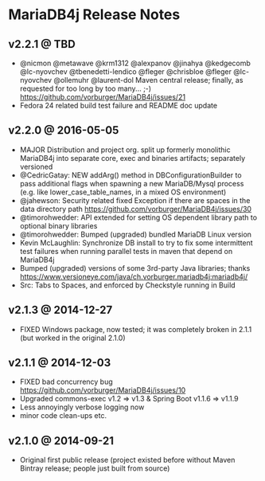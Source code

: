 MariaDB4j Release Notes
=======================


v2.2.1 @ TBD
---

* @nicmon @metawave @krm1312 @alexpanov @jinahya @kedgecomb @lc-nyovchev @tbenedetti-lendico @fleger @chrisbloe @fleger @lc-nyovchev @ollemuhr @laurent-dol Maven central release; finally, as requested for too long by too many... ;-) https://github.com/vorburger/MariaDB4j/issues/21
* Fedora 24 related build test failure and README doc update


v2.2.0 @ 2016-05-05
---

* MAJOR Distribution and project org. split up formerly monolithic MariaDB4j into separate core, exec and binaries artifacts; separately versioned
* @CedricGatay: NEW addArg() method in DBConfigurationBuilder to pass additional flags when spawning a new MariaDB/Mysql process (e.g. like lower_case_table_names, in a mixed OS environment)
* @jahewson: Security related fixed Exception if there are spaces in the data directory path https://github.com/vorburger/MariaDB4j/issues/30
* @timorohwedder: API extended for setting OS dependent library path to optional binary libraries 
* @timorohwedder: Bumped (upgraded) bundled MariaDB Linux version
* Kevin McLaughlin: Synchronize DB install to try to fix some intermittent test failures when running parallel tests in maven that depend on MariaDB4j
* Bumped (upgraded) versions of some 3rd-party Java libraries; thanks https://www.versioneye.com/java/ch.vorburger.mariadb4j:mariadb4j/
* Src: Tabs to Spaces, and enforced by Checkstyle running in Build


v2.1.3 @ 2014-12-27
----

* FIXED Windows package, now tested; it was completely broken in 2.1.1 (but worked in the original 2.1.0)

v2.1.1 @ 2014-12-03
----

* FIXED bad concurrency bug https://github.com/vorburger/MariaDB4j/issues/10
* Upgraded commons-exec v1.2 => v1.3 & Spring Boot v1.1.6 => v1.1.9
* Less annoyingly verbose logging now
* minor code clean-ups etc.

v2.1.0 @ 2014-09-21
------

* Original first public release
  (project existed before without Maven Bintray release; people just built from source)
 

